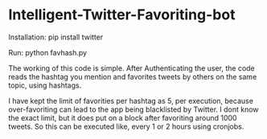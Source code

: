 Intelligent-Twitter-Favoriting-bot
==================================

Installation: 
pip install twitter

Run: python favhash.py

The working of this code is simple. After Authenticating the user, the code reads the hashtag you mention and favorites tweets by others on the same topic, using hashtags. 

I have kept the limit of favorities per hashtag as 5, per execution, because over-favoriting can lead to the app being blacklisted by Twitter. I dont know the exact limit, but it does put on a block after favoriting around 1000 tweets. So this can be executed like, every 1 or 2 hours using cronjobs. 
